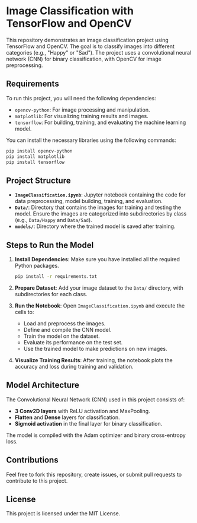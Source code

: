 # Image Classification with TensorFlow and OpenCV

This repository demonstrates an image classification project using TensorFlow and OpenCV. The goal is to classify images into different categories (e.g., "Happy" or "Sad"). The project uses a convolutional neural network (CNN) for binary classification, with OpenCV for image preprocessing.

## Requirements

To run this project, you will need the following dependencies:

- `opencv-python`: For image processing and manipulation.
- `matplotlib`: For visualizing training results and images.
- `tensorflow`: For building, training, and evaluating the machine learning model.

You can install the necessary libraries using the following commands:

```bash
pip install opencv-python
pip install matplotlib
pip install tensorflow
```

## Project Structure

- **`ImageClassification.ipynb`**: Jupyter notebook containing the code for data preprocessing, model building, training, and evaluation.
- **`Data/`**: Directory that contains the images for training and testing the model. Ensure the images are categorized into subdirectories by class (e.g., `Data/Happy` and `Data/Sad`).
- **`models/`**: Directory where the trained model is saved after training.

## Steps to Run the Model

1. **Install Dependencies**: Make sure you have installed all the required Python packages.

   ```bash
   pip install -r requirements.txt
   ```

2. **Prepare Dataset**: Add your image dataset to the `Data/` directory, with subdirectories for each class.

3. **Run the Notebook**: Open `ImageClassification.ipynb` and execute the cells to:
   - Load and preprocess the images.
   - Define and compile the CNN model.
   - Train the model on the dataset.
   - Evaluate its performance on the test set.
   - Use the trained model to make predictions on new images.

4. **Visualize Training Results**: After training, the notebook plots the accuracy and loss during training and validation.

## Model Architecture

The Convolutional Neural Network (CNN) used in this project consists of:

- **3 Conv2D layers** with ReLU activation and MaxPooling.
- **Flatten** and **Dense** layers for classification.
- **Sigmoid activation** in the final layer for binary classification.

The model is compiled with the Adam optimizer and binary cross-entropy loss.

## Contributions

Feel free to fork this repository, create issues, or submit pull requests to contribute to this project.

## License

This project is licensed under the MIT License.

